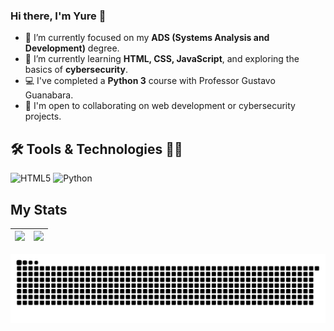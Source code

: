 ### Hi there, I'm Yure 👋

- 🔭 I’m currently focused on my **ADS (Systems Analysis and Development)** degree.
- 🌱 I’m currently learning **HTML, CSS, JavaScript**, and exploring the basics of **cybersecurity**.
- 💻 I've completed a **Python 3** course with Professor Gustavo Guanabara.
- 👯 I'm open to collaborating on web development or cybersecurity projects.





## 🛠️ Tools & Technologies 👨‍💻

![HTML5](https://img.shields.io/badge/HTML5-E34F26?style=for-the-badge&logo=html5&logoColor=white)
![Python](https://img.shields.io/badge/Python-3776AB?style=for-the-badge&logo=python&logoColor=white)
<!--![CSS3](https://img.shields.io/badge/CSS3-1572B6?style=for-the-badge&logo=css3&logoColor=white)
![JavaScript](https://img.shields.io/badge/JavaScript-F7DF1E?style=for-the-badge&logo=javascript&logoColor=black)-->


## My Stats

| <img src="https://github-readme-stats.vercel.app/api?username=zryuik&show_icons=true&theme=monokai&hide_border=true&count_private=true" width="400"/> | <img src="https://github-readme-stats.vercel.app/api/top-langs/?username=zryuik&layout=compact&theme=monokai" width="400"/> |
|:---:|:---:|

        
</a>
<picture>
    <source media="(prefers-color-scheme: dark)" srcset="https://raw.githubusercontent.com/zryuik/zryuik/output/github-contribution-grid-snake-dark.svg">
    <source media="(prefers-color-scheme: light)" srcset="https://raw.githubusercontent.com/zryuik/zryuik/output/github-contribution-grid-snake.svg">
    <img alt="github contribution grid snake animation" src="https://raw.githubusercontent.com/zryuik/zryuik/output/github-contribution-grid-snake.svg">
</picture>
<br><br>





